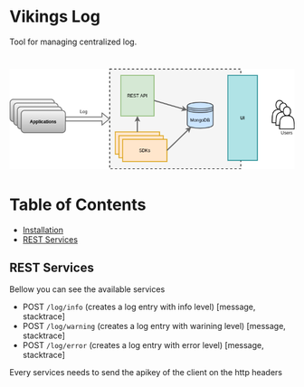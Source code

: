 # Vikings Log

Tool for managing centralized log.
# <img src="log.png" alt="logo">


# Table of Contents
* [Installation](#installation)
* [REST Services](#rest-services)

## REST Services
Bellow you can see the available services
* POST `/log/info` (creates a log entry with info level) [message, stacktrace]
* POST `/log/warning` (creates a log entry with warining level) [message, stacktrace]
* POST `/log/error` (creates a log entry with error level) [message, stacktrace]

Every services needs to send the apikey of the client on the http headers
